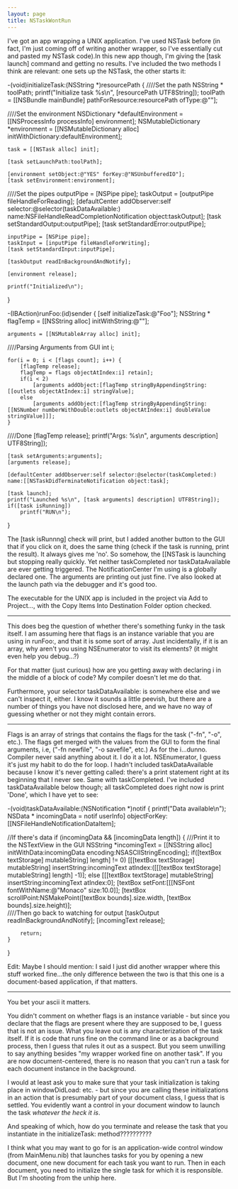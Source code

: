 ```yaml
---
layout: page
title: NSTaskWontRun
---
```




I've got an app wrapping a UNIX application. I've used NSTask before (in fact, I'm just coming off of writing another wrapper, so I've essentially cut and pasted my NSTask code).In this new app though, I'm giving the [task launch] command and getting no results. I've included the two methods I think are relevant: one sets up the NSTask, the other starts it:

    

-(void)initializeTask:(NSString *)resourcePath
{
////Set the path
	NSString * toolPath;
	printf("Initialize task %s\n", [resourcePath UTF8String]);
	toolPath = [[NSBundle mainBundle] pathForResource:resourcePath ofType:@""];
	
////Set the environment
	NSDictionary *defaultEnvironment = [[NSProcessInfo processInfo] environment];
	NSMutableDictionary *environment = [[NSMutableDictionary alloc] initWithDictionary:defaultEnvironment];
	
	task = [[NSTask alloc] init];
	
	[task setLaunchPath:toolPath];
	
	[environment setObject:@"YES" forKey:@"NSUnbufferedIO"];
	[task setEnvironment:environment];
	
////Set the pipes
	outputPipe = [NSPipe pipe];
	taskOutput = [outputPipe fileHandleForReading];
	[defaultCenter addObserver:self selector:@selector(taskDataAvailable:) name:NSFileHandleReadCompletionNotification object:taskOutput];
	[task setStandardOutput:outputPipe];
	[task setStandardError:outputPipe];
	
	
	inputPipe = [NSPipe pipe];
	taskInput = [inputPipe fileHandleForWriting];
	[task setStandardInput:inputPipe];
	
	[taskOutput readInBackgroundAndNotify];
	
	[environment release];
	
	printf("Initialized\n");
	
}



-(IBAction)runFoo:(id)sender
{
	[self initializeTask:@"Foo"];
	NSString * flagTemp = [[NSString alloc] initWithString:@""];

	arguments = [[NSMutableArray alloc] init];
	

////Parsing Arguments from GUI
	int i;

	for(i = 0; i < [flags count]; i++) {
		[flagTemp release];
		flagTemp = flags objectAtIndex:i] retain];
		if(i < 2)
			[arguments addObject:[flagTemp stringByAppendingString:[[outlets objectAtIndex:i] stringValue];
		else
			[arguments addObject:[flagTemp stringByAppendingString:[[NSNumber numberWithDouble:outlets objectAtIndex:i] doubleValue stringValue]]];
	}
////Done
	[flagTemp release];
	printf("Args: %s\n", arguments description] UTF8String]);
	
	[task setArguments:arguments];
	[arguments release];
	
	[defaultCenter addObserver:self selector:@selector(taskCompleted:) name:[[NSTaskDidTerminateNotification object:task];

	[task launch];
	printf("Launched %s\n", [task arguments] description] UTF8String]);
	if([task isRunning])
		printf("RUN\n");
}



The [task isRunnng] check will print, but I added another button to the GUI that if you click on it, does the same thing (check if the task is running, print the result). It always gives me 'no'. So somehow, the [[NSTask is launching but stopping really quickly. Yet neither taskCompleted nor taskDataAvailable are ever getting triggered. The NotificationCenter I'm using is a globally declared one. The arguments are printing out just fine. I've also looked at the launch path via the debugger and it's good too.

The executable for the UNIX app is included in the project via Add to Project..., with the Copy Items Into Destination Folder option checked.

----

This does beg the question of whether there's something funky in the task itself. I am assuming here that     flags is an instance variable that you are
using in     runFoo:, and that it is some sort of array. Just incidentally, if it is an array, why aren't you using NSEnumerator to visit its elements?
(it might even help you debug...?)

For that matter (just curious) how are you getting away with declaring     i in the middle of a block of code? My compiler doesn't let me do that.

Furthermore, your selector     taskDataAvailable: is somewhere else and we can't inspect it, either. I know it sounds a little peevish, but there are a number of things you have not disclosed here, and we have no way of guessing whether or not they might contain errors.

----
Flags is an array of strings that contains the flags for the task ("-fn", "-o", etc.). The flags get merged with the values from the GUI to form the final arguments, i.e, ("-fn newfile", "-o savefile", etc.) As for the i...dunno. Compiler never said anything about it. I do it a lot. NSEnumerator, I guess it's just my habit to do the for loop. 
I hadn't included taskDataAvailable because I know it's never getting called: there's a print statement right at its beginning that I never see. Same with taskCompleted. I've included taskDataAvailable below though; all taskCompleted does right now is print 'Done', which I have yet to see:

    

-(void)taskDataAvailable:(NSNotification *)notif
{
	printf("Data available\n");
	NSData * incomingData = notif userInfo] objectForKey:[[NSFileHandleNotificationDataItem];

//If there's data
    if (incomingData && [incomingData length])
    {
///Print it to the NSTextView in the GUI
		NSString *incomingText = [[NSString alloc] initWithData:incomingData encoding:NSASCIIStringEncoding];
		if([textBox textStorage] mutableString] length] != 0)
			[[[textBox textStorage] mutableString] insertString:incomingText atIndex:([[[textBox textStorage] mutableString] length] -1)];
		else
			[[[textBox textStorage] mutableString] insertString:incomingText atIndex:0];
		[textBox setFont:[[[NSFont fontWithName:@"Monaco" size:10.0]];
		[textBox scrollPoint:NSMakePoint([textBox bounds].size.width, [textBox bounds].size.height)];		
////Then go back to watching for output 
		[taskOutput readInBackgroundAndNotify];
		[incomingText release];
		
        return;
    }
}

Edit: Maybe I should mention: I said I just did another wrapper where this stuff worked fine...the only difference between the two is that this one is a document-based application, if that matters.

----

You bet your ascii it matters.

You didn't comment on whether     flags is an instance variable - but since you declare that the flags are present where they are supposed to be,
I guess that is not an issue. What you leave out is any characterization of the task itself. If it is code that runs fine on the command line or as
a background process, then I guess that rules it out as a suspect. But you seem unwilling to say anything besides "my wrapper worked fine
on another task". If you are now document-centered, there is no reason that you can't run a task for each document instance in the background.

I would at least ask you to make sure that your task initialization is taking place in     windowDidLoad: etc. - but since
you are calling these initializations in an action that is presumably part of your document class, I guess that is settled.
You evidently want a control in your document window to launch the task *whatever the heck it is*.

And speaking of which, how do you terminate and release the task that you instantiate in the     initializeTask: method??????????

I think what you may want to go for is an application-wide control window (from MainMenu.nib) that launches tasks for you by opening a new document,
one new document for each task you want to run. Then in each document, you need to initialize the single task for which it is responsible.
But I'm shooting from the unhip here.

